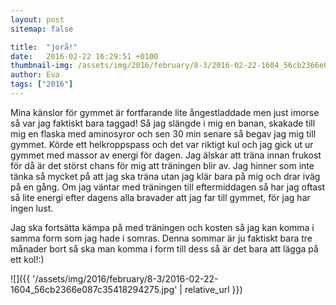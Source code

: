 ```yaml
---
layout: post
sitemap: false

title:  "jorå!"
date:   2016-02-22 16:29:51 +0100
thumbnail-img: /assets/img/2016/february/8-3/2016-02-22-1604_56cb2366e087c35418294275.jpg
author: Eva
tags: ["2016"]
---
```





Mina känslor för gymmet är fortfarande lite ångestladdade men just imorse så var jag faktiskt bara taggad! Så jag slängde i mig en banan, skakade till mig en flaska med aminosyror och sen 30 min senare så begav jag mig till gymmet. Körde ett helkroppspass och det var riktigt kul och jag gick ut ur gymmet med massor av energi för dagen. Jag älskar att träna innan frukost för då är det störst chans för mig att träningen blir av. Jag hinner som inte tänka så mycket på att jag ska träna utan jag klär bara på mig och drar iväg på en gång. Om jag väntar med träningen till eftermiddagen så har jag oftast så lite energi efter dagens alla bravader att jag far till gymmet, för jag har ingen lust. 

Jag ska fortsätta kämpa på med träningen och kosten så jag kan komma i samma form som jag hade i somras. Denna sommar är ju faktiskt bara tre månader bort så ska man komma i form till dess så är det bara att lägga på ett kol!:)

![]({{ '/assets/img/2016/february/8-3/2016-02-22-1604_56cb2366e087c35418294275.jpg'  | relative_url }})

